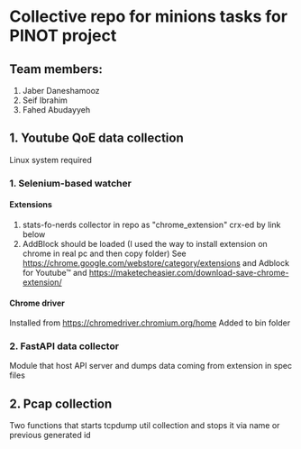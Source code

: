 # Collective repo for minions tasks for PINOT project

## Team members:
1. Jaber Daneshamooz
2. Seif Ibrahim
3. Fahed Abudayyeh

## 1. Youtube QoE data collection
Linux system required
### 1. Selenium-based watcher
#### Extensions
1. stats-fo-nerds collector in repo as "chrome_extension" crx-ed by link below
2. AddBlock should be loaded (I used the way to install extension on chrome in real pc and then copy folder)
See https://chrome.google.com/webstore/category/extensions and Adblock for Youtube™ and https://maketecheasier.com/download-save-chrome-extension/ 
#### Chrome driver
Installed from https://chromedriver.chromium.org/home
Added to bin folder
### 2. FastAPI data collector
Module that host API server and dumps data coming from extension in spec files
## 2. Pcap collection
Two functions that starts tcpdump util collection and stops it via name or previous generated id